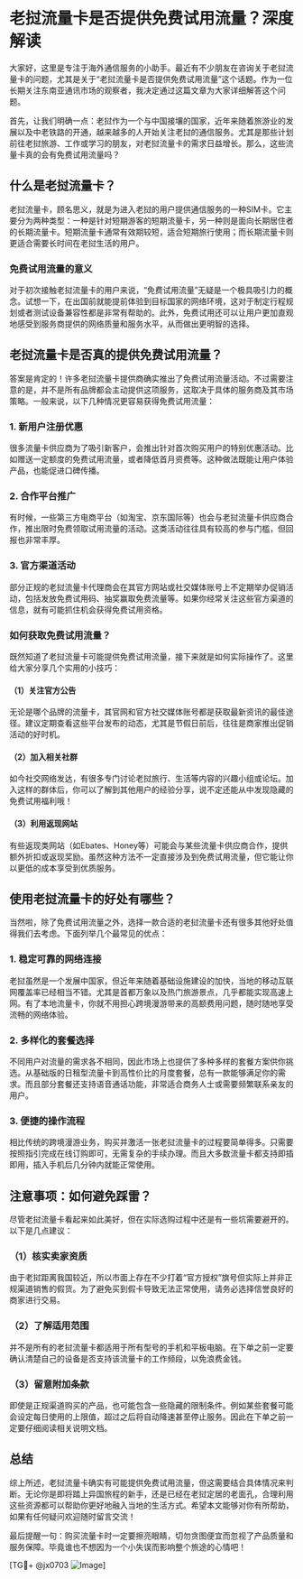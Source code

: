 # 老挝流量卡是否提供免费试用流量？深度解读

大家好，这里是专注于海外通信服务的小助手。最近有不少朋友在咨询关于老挝流量卡的问题，尤其是关于“老挝流量卡是否提供免费试用流量”这个话题。作为一位长期关注东南亚通讯市场的观察者，我决定通过这篇文章为大家详细解答这个问题。

首先，让我们明确一点：老挝作为一个与中国接壤的国家，近年来随着旅游业的发展以及中老铁路的开通，越来越多的人开始关注老挝的通信服务。尤其是那些计划前往老挝旅游、工作或学习的朋友，对老挝流量卡的需求日益增长。那么，这些流量卡真的会有免费试用流量吗？

## 什么是老挝流量卡？

老挝流量卡，顾名思义，就是为进入老挝的用户提供通信服务的一种SIM卡。它主要分为两种类型：一种是针对短期游客的短期流量卡，另一种则是面向长期居住者的长期流量卡。短期流量卡通常有效期较短，适合短期旅行使用；而长期流量卡则更适合需要长时间在老挝生活的用户。

### 免费试用流量的意义

对于初次接触老挝流量卡的用户来说，“免费试用流量”无疑是一个极具吸引力的概念。试想一下，在出国前就能提前体验到目标国家的网络环境，这对于制定行程规划或者测试设备兼容性都是非常有帮助的。此外，免费试用还可以让用户更加直观地感受到服务商提供的网络质量和服务水平，从而做出更明智的选择。

## 老挝流量卡是否真的提供免费试用流量？

答案是肯定的！许多老挝流量卡提供商确实推出了免费试用流量活动。不过需要注意的是，并不是所有品牌都会主动提供这项服务，这取决于具体的服务商及其市场策略。一般来说，以下几种情况更容易获得免费试用流量：

### 1. 新用户注册优惠
很多流量卡供应商为了吸引新客户，会推出针对首次购买用户的特别优惠活动。比如赠送一定额度的免费试用流量，或者降低首月资费等。这种做法既能让用户体验产品，也能促进口碑传播。

### 2. 合作平台推广
有时候，一些第三方电商平台（如淘宝、京东国际等）也会与老挝流量卡供应商合作，推出限时免费领取试用流量的活动。这类活动往往具有较高的参与门槛，但回报也非常丰厚。

### 3. 官方渠道活动
部分正规的老挝流量卡代理商会在其官方网站或社交媒体账号上不定期举办促销活动，包括发放免费试用码、抽奖赢取免费流量等。如果你经常关注这些官方渠道的信息，就有可能抓住机会获得免费试用资格。

### 如何获取免费试用流量？

既然知道了老挝流量卡可能提供免费试用流量，接下来就是如何实际操作了。这里给大家分享几个实用的小技巧：

#### （1）关注官方公告
无论是哪个品牌的流量卡，其官网和官方社交媒体账号都是获取最新资讯的最佳途径。建议定期查看这些平台发布的动态，尤其是节假日前后，往往是商家推出促销活动的好时机。

#### （2）加入相关社群
如今社交网络发达，有很多专门讨论老挝旅行、生活等内容的兴趣小组或论坛。加入这样的群体后，你可以了解到其他用户的经验分享，说不定还能从中发现隐藏的免费试用福利哦！

#### （3）利用返现网站
有些返现类网站（如Ebates、Honey等）可能会与某些流量卡供应商合作，提供额外折扣或返现奖励。虽然这种方法不一定直接涉及到免费试用流量，但它能让你以更低的成本享受到优质服务。

## 使用老挝流量卡的好处有哪些？

当然啦，除了免费试用流量之外，选择一款合适的老挝流量卡还有很多其他好处值得我们去考虑。下面列举几个最常见的优点：

### 1. 稳定可靠的网络连接
老挝虽然是一个发展中国家，但近年来随着基础设施建设的加快，当地的移动互联网覆盖率已经相当不错。尤其是首都万象以及热门旅游景点，几乎都能实现高速上网。有了本地流量卡，你就不用担心跨境漫游带来的高额费用问题，随时随地享受流畅的网络体验。

### 2. 多样化的套餐选择
不同用户对流量的需求各不相同，因此市场上也提供了多种多样的套餐方案供你挑选。从基础版的日租型流量卡到高性价比的月度套餐，总有一款能够满足你的需求。而且部分套餐还支持语音通话功能，非常适合商务人士或需要频繁联系亲友的用户。

### 3. 便捷的操作流程
相比传统的跨境漫游业务，购买并激活一张老挝流量卡的过程要简单得多。只需要按照指引完成在线订购即可，无需复杂的手续办理。而且大多数流量卡都支持即插即用，插入手机后几分钟内就能正常使用。

## 注意事项：如何避免踩雷？

尽管老挝流量卡看起来如此美好，但在实际选购过程中还是有一些坑需要避开的。以下是几点建议：

### （1）核实卖家资质
由于老挝距离我国较近，所以市面上存在不少打着“官方授权”旗号但实际上并非正规渠道销售的假货。为了避免买到假卡导致无法正常使用，请务必选择信誉良好的商家进行交易。

### （2）了解适用范围
并不是所有的老挝流量卡都适用于所有型号的手机和平板电脑。在下单之前一定要确认清楚自己的设备是否支持该流量卡的工作频段，以免浪费金钱。

### （3）留意附加条款
即使是正规渠道购买的产品，也可能包含一些隐藏的限制条件。例如某些套餐可能会设定每日使用的上限值，超过之后将自动降速甚至停止服务。因此在下单之前一定要仔细阅读相关说明文档。

## 总结

综上所述，老挝流量卡确实有可能提供免费试用流量，但这需要结合具体情况来判断。无论你是即将踏上异国旅程的新手，还是已经在老挝定居的老面孔，合理利用这些资源都可以帮助你更好地融入当地的生活方式。希望本文能够对你有所帮助，如果有任何疑问欢迎随时留言交流！

最后提醒一句：购买流量卡时一定要擦亮眼睛，切勿贪图便宜而忽视了产品质量和服务保障。毕竟谁也不想因为一个小失误而影响整个旅途的心情吧！

[TG💪+ @jx0703 ![Image](https://github.com/user-attachments/assets/dbca1d08-cadb-493c-b0ec-ad6f7a83f270)]